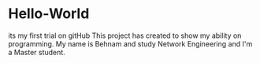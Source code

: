 # Hello-World
its my first trial on gitHub
This project has created to show my ability on programming. My name is Behnam and study Network Engineering and I'm a Master student.
